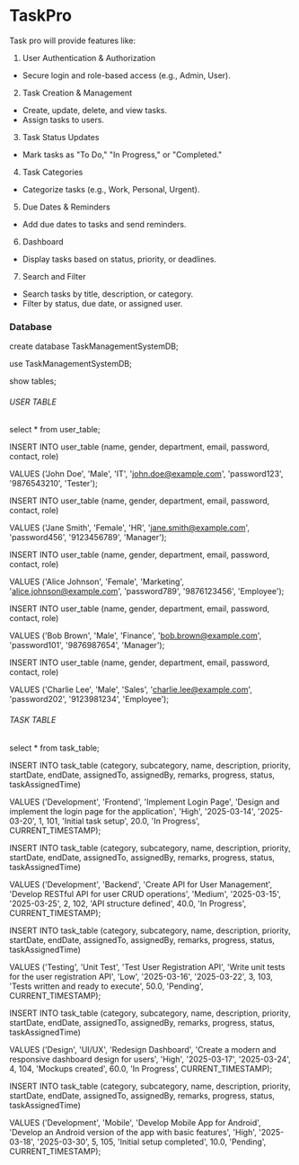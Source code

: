 # TaskPro
Task pro will provide features like:
1.	User Authentication & Authorization
 - Secure login and role-based access (e.g., Admin, User).
2.	Task Creation & Management
- Create, update, delete, and view tasks.
- Assign tasks to users.
3.	Task Status Updates
- Mark tasks as "To Do," "In Progress," or "Completed."
4.	Task Categories
- Categorize tasks (e.g., Work, Personal, Urgent).
5.	Due Dates & Reminders
- Add due dates to tasks and send reminders.
6.	Dashboard
- Display tasks based on status, priority, or deadlines.
7.	Search and Filter
- Search tasks by title, description, or category.
- Filter by status, due date, or assigned user.

### Database
create database TaskManagementSystemDB;

use TaskManagementSystemDB;

show tables;

###### USER TABLE

select * from user_table;

INSERT INTO user_table (name, gender, department, email, password, contact, role)

VALUES ('John Doe', 'Male', 'IT', 'john.doe@example.com', 'password123', '9876543210', 'Tester');
 
INSERT INTO user_table (name, gender, department, email, password, contact, role)

VALUES ('Jane Smith', 'Female', 'HR', 'jane.smith@example.com', 'password456', '9123456789', 'Manager');
 
INSERT INTO user_table (name, gender, department, email, password, contact, role)

VALUES ('Alice Johnson', 'Female', 'Marketing', 'alice.johnson@example.com', 'password789', '9876123456', 'Employee');
 
INSERT INTO user_table (name, gender, department, email, password, contact, role)

VALUES ('Bob Brown', 'Male', 'Finance', 'bob.brown@example.com', 'password101', '9876987654', 'Manager');
 
INSERT INTO user_table (name, gender, department, email, password, contact, role)

VALUES ('Charlie Lee', 'Male', 'Sales', 'charlie.lee@example.com', 'password202', '9123981234', 'Employee');

 

###### TASK TABLE

select * from task_table;

INSERT INTO task_table (category, subcategory, name, description, priority, startDate, endDate, assignedTo, assignedBy, remarks, progress, status, taskAssignedTime)

VALUES ('Development', 'Frontend', 'Implement Login Page', 'Design and implement the login page for the application', 'High', '2025-03-14', '2025-03-20', 1, 101, 'Initial task setup', 20.0, 'In Progress', CURRENT_TIMESTAMP);
 
INSERT INTO task_table (category, subcategory, name, description, priority, startDate, endDate, assignedTo, assignedBy, remarks, progress, status, taskAssignedTime)

VALUES ('Development', 'Backend', 'Create API for User Management', 'Develop RESTful API for user CRUD operations', 'Medium', '2025-03-15', '2025-03-25', 2, 102, 'API structure defined', 40.0, 'In Progress', CURRENT_TIMESTAMP);
 
INSERT INTO task_table (category, subcategory, name, description, priority, startDate, endDate, assignedTo, assignedBy, remarks, progress, status, taskAssignedTime)

VALUES ('Testing', 'Unit Test', 'Test User Registration API', 'Write unit tests for the user registration API', 'Low', '2025-03-16', '2025-03-22', 3, 103, 'Tests written and ready to execute', 50.0, 'Pending', CURRENT_TIMESTAMP);
 
INSERT INTO task_table (category, subcategory, name, description, priority, startDate, endDate, assignedTo, assignedBy, remarks, progress, status, taskAssignedTime)

VALUES ('Design', 'UI/UX', 'Redesign Dashboard', 'Create a modern and responsive dashboard design for users', 'High', '2025-03-17', '2025-03-24', 4, 104, 'Mockups created', 60.0, 'In Progress', CURRENT_TIMESTAMP);
 
INSERT INTO task_table (category, subcategory, name, description, priority, startDate, endDate, assignedTo, assignedBy, remarks, progress, status, taskAssignedTime)

VALUES ('Development', 'Mobile', 'Develop Mobile App for Android', 'Develop an Android version of the app with basic features', 'High', '2025-03-18', '2025-03-30', 5, 105, 'Initial setup completed', 10.0, 'Pending', CURRENT_TIMESTAMP);

 